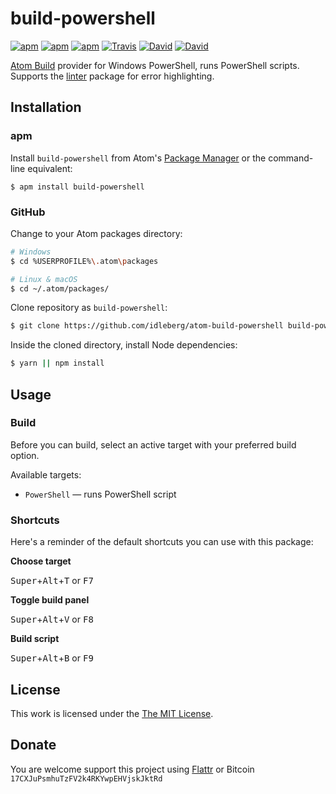 # build-powershell

[![apm](https://img.shields.io/apm/l/build-powershell.svg?style=flat-square)](https://atom.io/packages/build-powershell)
[![apm](https://img.shields.io/apm/v/build-powershell.svg?style=flat-square)](https://atom.io/packages/build-powershell)
[![apm](https://img.shields.io/apm/dm/build-powershell.svg?style=flat-square)](https://atom.io/packages/build-powershell)
[![Travis](https://img.shields.io/travis/idleberg/atom-build-powershell.svg?style=flat-square)](https://travis-ci.org/idleberg/atom-build-powershell)
[![David](https://img.shields.io/david//idleberg/atom-build-powershell.svg?style=flat-square)](https://david-dm.org/idleberg/atom-build-powershell#info=dependencies)
[![David](https://img.shields.io/david/dev/idleberg/atom-build-powershell.svg?style=flat-square)](https://david-dm.org/idleberg/atom-build-powershell?type=dev)

[Atom Build](https://atombuild.github.io/) provider for Windows PowerShell, runs PowerShell scripts. Supports the [linter](https://atom.io/packages/linter) package for error highlighting.

## Installation

### apm

Install `build-powershell` from Atom's [Package Manager](http://flight-manual.atom.io/using-atom/sections/atom-packages/) or the command-line equivalent:

`$ apm install build-powershell`

### GitHub

Change to your Atom packages directory:

```bash
# Windows
$ cd %USERPROFILE%\.atom\packages

# Linux & macOS
$ cd ~/.atom/packages/
```

Clone repository as `build-powershell`:

```bash
$ git clone https://github.com/idleberg/atom-build-powershell build-powershell
```

Inside the cloned directory, install Node dependencies:

```bash
$ yarn || npm install
```

## Usage

### Build

Before you can build, select an active target with your preferred build option.

Available targets:

* `PowerShell` — runs PowerShell script

### Shortcuts

Here's a reminder of the default shortcuts you can use with this package:

**Choose target**

<kbd>Super</kbd>+<kbd>Alt</kbd>+<kbd>T</kbd> or <kbd>F7</kbd>

**Toggle build panel**

<kbd>Super</kbd>+<kbd>Alt</kbd>+<kbd>V</kbd> or <kbd>F8</kbd>

**Build script**

<kbd>Super</kbd>+<kbd>Alt</kbd>+<kbd>B</kbd> or <kbd>F9</kbd>

## License

This work is licensed under the [The MIT License](LICENSE.md).

## Donate

You are welcome support this project using [Flattr](https://flattr.com/submit/auto?user_id=idleberg&url=https://github.com/idleberg/atom-build-powershell) or Bitcoin `17CXJuPsmhuTzFV2k4RKYwpEHVjskJktRd`